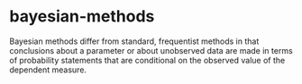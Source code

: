 # bayesian-methods
Bayesian methods differ from standard, frequentist methods in that conclusions about a parameter or about unobserved data are made in terms of probability statements that are conditional on the observed value of the dependent measure.
